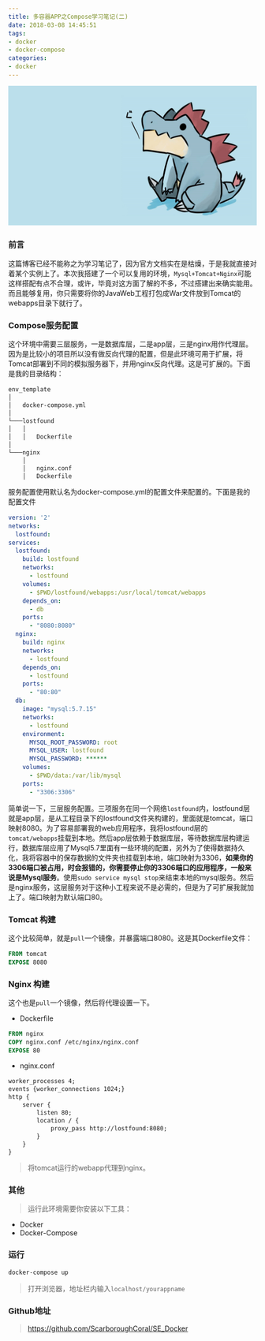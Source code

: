 ```yaml
---
title: 多容器APP之Compose学习笔记(二)
date: 2018-03-08 14:45:51
tags:
- docker
- docker-compose
categories:
- docker
--- 
```


![](docker-two/top.jpg)

### 前言

这篇博客已经不能称之为学习笔记了，因为官方文档实在是枯燥，于是我就直接对着某个实例上了。本次我搭建了一个可以复用的环境，`Mysql+Tomcat+Nginx`可能这样搭配有点不合理，或许，毕竟对这方面了解的不多，不过搭建出来确实能用。而且能够复用，你只需要将你的JavaWeb工程打包成War文件放到Tomcat的webapps目录下就行了。

### Compose服务配置

这个环境中需要三层服务，一是数据库层，二是app层，三是nginx用作代理层。因为是比较小的项目所以没有做反向代理的配置，但是此环境可用于扩展，将Tomcat部署到不同的模拟服务器下，并用nginx反向代理。这是可扩展的。下面是我的目录结构：

```
env_template
│   
│   docker-compose.yml
│
└───lostfound
│   │   
│   │   Dockerfile
│   
└───nginx
    │   
    │   nginx.conf
    │   Dockerfile
```

服务配置使用默认名为docker-compose.yml的配置文件来配置的。下面是我的配置文件
```yaml
version: '2'
networks:
  lostfound:
services:
  lostfound:
    build: lostfound
    networks:
      - lostfound
    volumes:
      - $PWD/lostfound/webapps:/usr/local/tomcat/webapps
    depends_on:
      - db
    ports:
      - "8080:8080"
  nginx:
    build: nginx
    networks:
      - lostfound
    depends_on:
      - lostfound
    ports:
      - "80:80"
  db:
    image: "mysql:5.7.15"
    networks:
      - lostfound 
    environment:
      MYSQL_ROOT_PASSWORD: root
      MYSQL_USER: lostfound
      MYSQL_PASSWORD: ******
    volumes:
      - $PWD/data:/var/lib/mysql
    ports:
      - "3306:3306"

```

简单说一下，三层服务配置。三项服务在同一个网络`lostfound`内，lostfound层就是app层，是从工程目录下的lostfound文件夹构建的，里面就是tomcat，端口映射8080。为了容易部署我的web应用程序，我将lostfound层的`tomcat/webapps`挂载到本地。然后app层依赖于数据库层，等待数据库层构建运行，数据库层应用了Mysql5.7里面有一些环境的配置，另外为了使得数据持久化，我将容器中的保存数据的文件夹也挂载到本地，端口映射为3306，**如果你的3306端口被占用，时会报错的，你需要停止你的3306端口的应用程序，一般来说是Mysql服务**。使用`sudo service mysql stop`来结束本地的mysql服务。然后是nginx服务，这层服务对于这种小工程来说不是必需的，但是为了可扩展我就加上了。端口映射为默认端口80。

### Tomcat 构建

这个比较简单，就是`pull`一个镜像，并暴露端口8080。这是其Dockerfile文件：

```Dockerfile
FROM tomcat
EXPOSE 8080
```

### Nginx 构建

这个也是`pull`一个镜像，然后将代理设置一下。

- Dockerfile
```Dockerfile
FROM nginx
COPY nginx.conf /etc/nginx/nginx.conf
EXPOSE 80
```
- nginx.conf
```nginx
worker_processes 4;
events {worker_connections 1024;}
http {
    server {
        listen 80;
        location / {
            proxy_pass http://lostfound:8080;
        }
    }
}
```

> 将tomcat运行的webapp代理到nginx。


### 其他

> 运行此环境需要你安装以下工具：
- Docker
- Docker-Compose

### 运行

```bash
docker-compose up
```
> 打开浏览器，地址栏内输入`localhost/yourappname`

### Github地址

> https://github.com/ScarboroughCoral/SE_Docker

